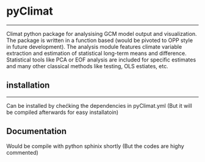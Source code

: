 # pyClimat
----------
Climat python package for analysising GCM model output and visualization. The package is written in a function based (would be pivoted to OPP style in future development). The analysis module features climate variable extraction and estimation of statistical long-term means and difference. Statistical tools like PCA or EOF analysis are included for specific estimates and many other classical methods like testing, OLS estiates, etc. 

## installation 
-------------
Can be installed by chećking the dependencies in pyClimat.yml (But it will be compiled afterwards for easy installatoin)



Documentation 
-------------
Would be compile with python sphinix shortly (But the codes are highy commented)
